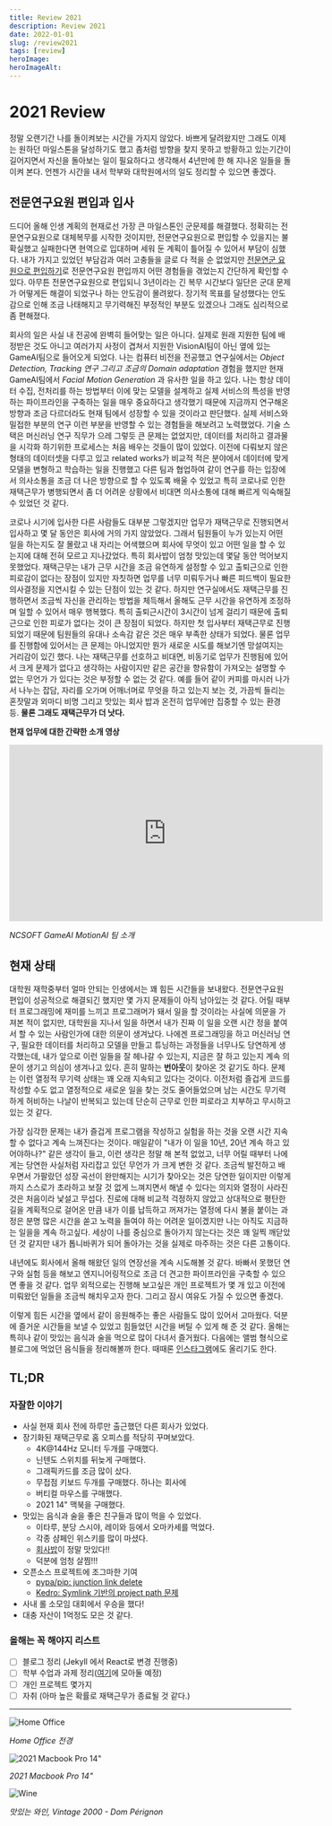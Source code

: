 ```yaml
---
title: Review 2021
description: Review 2021
date: 2022-01-01
slug: /review2021
tags: [review]
heroImage:
heroImageAlt:
---
```


# 2021 Review

정말 오랜기간 나를 돌이켜보는 시간을 가지지 않았다. 바쁘게 달려왔지만 그래도 이제는 원하던 마일스톤을 달성하기도 했고 좀처럼 방향을 찾지 못하고 방황하고 있는기간이 길어지면서 자신을 돌아보는 일이 필요하다고 생각해서 4년만에 한 해 지나온 일들을 돌이켜 본다. 언젠가 시간을 내서 학부와 대학원에서의 일도 정리할 수 있으면 좋겠다.

## 전문연구요원 편입과 입사

드디어 올해 인생 계획의 현재로선 가장 큰 마일스톤인 군문제를 해결했다. 정확히는 전문연구요원으로 대체복무를 시작한 것이지만, 전문연구요원으로 편입할 수 있을지는 불확실했고 실패한다면 현역으로 입대하며 세워 둔 계획이 틀어질 수 있어서 부담이 심했다.
내가 가지고 있었던 부담감과 여러 고충들을 글로 다 적을 순 없었지만 [전문연군 요원으로 편입하기](/posts/2021-02-28-technical-research-personnel)로 전문연구요원 편입까지 어떤 경험들을 겪었는지 간단하게 확인할 수 있다. 아무튼 전문연구요원으로 편입되니 3년이라는 긴 복무 시간보다 일단은 군대 문제가 어떻게든 해결이 되었구나 하는 안도감이 몰려왔다. 장기적 목표를 달성했다는 안도감으로 인해 조금 나태해지고 무기력해진 부정적인 부분도 있겠으나 그래도 심리적으로 좀 편해졌다.

회사의 일은 사실 내 전공에 완벽히 들어맞는 일은 아니다. 실제로 원래 지원한 팀에 배정받은 것도 아니고 여러가지 사정이 겹쳐서 지원한  VisionAI팀이 아닌 옆에 있는 GameAI팀으로 들어오게 되었다. 나는 컴퓨터 비전을 전공했고 연구실에서는 *Object Detection, Tracking 연구 그리고 조금의 Domain adaptation* 경험을 했지만 현재 GameAI팀에서 *Facial Motion Generation* 과 유사한 일을 하고 있다. 나는 항상 데이터 수집, 전처리를 하는 방법부터 이에 맞는 모델을 설계하고 실제 서비스의 특성을 반영하는 파이프라인을 구축하는 일을 매우 중요하다고 생각했기 때문에 지금까지 연구해온 방향과 조금 다르더라도 현재 팀에서 성장할 수 있을 것이라고 판단했다. 실제 서비스와 밀접한 부분의 연구 이런 부분을 반영할 수 있는 경험들을 해보려고 노력했었다. 기술 스택은 머신러닝 연구 직무가 으레 그렇듯 큰 문제는 없었지만, 데이터를 처리하고 결과물을 시각화 하기위한 프로세스는 처음 배우는 것들이 많이 있었다. 이전에 다뤄보지 않은 형태의 데이터셋을 다루고 있고 related works가 비교적 적은 분야에서 데이터에 맞게 모델을 변형하고 학습하는 일을 진행했고 다른 팀과 협업하여 같이 연구를 하는 입장에서 의사소통을 조금 더 나은 방향으로 할 수 있도록 배울 수 있었고 특히 코로나로 인한 재택근무가 병행되면서 좀 더 어려운 상황에서 비대면 의사소통에 대해 빠르게 익숙해질 수 있었던 것 같다.

코로나 시기에 입사한 다른 사람들도 대부분 그렇겠지만 업무가 재택근무로 진행되면서 입사하고 몇 달 동안은 회사에 거의 가지 않았었다. 그래서 팀원들이 누가 있는지 어떤 일을 하는지도 잘 몰랐고 내 자리는 어색했으며 회사에 무엇이 있고 어떤 일을 할 수 있는지에 대해 전혀 모르고 지나갔었다. 특히 회사밥이 엄청 맛있는데 몇달 동안 먹어보지 못했었다. 재택근무는 내가 근무 시간을 조금 유연하게 설정할 수 있고 출퇴근으로 인한 피로감이 없다는 장점이 있지만 자칫하면 업무를 너무 미뤄두거나 빠른 피드백이 필요한 의사결정을 지연시킬 수 있는 단점이 있는 것 같다. 하지만 연구실에서도 재택근무를 진행하면서 조금씩 자신을 관리하는 방법을 체득해서 올해도 근무 시간을 유연하게 조정하며 일할 수 있어서 매우 행복했다. 특히 출퇴근시간이 3시간이 넘게 걸리기 때문에 출퇴근으로 인한 피로가 없다는 것이 큰 장점이 되었다. 하지만 첫 입사부터 재택근무로 진행되었기 때문에 팀원들의 유대나 소속감 같은 것은 매우 부족한 상태가 되었다. 물론 업무를 진행함에 있어서는 큰 문제는 아니었지만 뭔가 새로운 시도를 해보기엔 망설여지는 거리감이 있긴 했다. 나는 재택근무를 선호하고 비대면, 비동기로 업무가 진행됨에 있어서 크게 문제가 없다고 생각하는 사람이지만 같은 공간을 향유함이 가져오는 설명할 수 없는 무언가 가 있다는 것은 부정할 수 없는 것 같다. 예를 들어 같이 커피를 마시러 나가서 나누는 잡담, 자리를 오가며 어깨너머로 무엇을 하고 있는지 보는 것, 가끔씩 들리는 혼잣말과 외마디 비명 그리고 맛있는 회사 밥과 온전히 업무에만 집중할 수 있는 환경 등. **물론 그래도 재택근무가 더 낫다.**

**현재 업무에 대한 간략한 소개 영상**

<iframe width="560" height="315" src="https://www.youtube.com/embed/ahEZAJ-bxoI" title="YouTube video player" frameborder="0" allow="accelerometer; autoplay; clipboard-write; encrypted-media; gyroscope; picture-in-picture" allowfullscreen></iframe>

*NCSOFT GameAI MotionAI 팀 소개*

## 현재 상태

대학원 재학중부터 얼마 안되는 인생에서는 꽤 힘든 시간들을 보내왔다. 전문연구요원 편입이 성공적으로 해결되긴 했지만 몇 가지 문제들이 아직 남아있는 것 같다. 어릴 때부터 프로그래밍에 재미를 느끼고 프로그래머가 돼서 일을 할 것이라는 사실에 의문을 가져본 적이 없지만, 대학원을 지나서 일을 하면서 내가 진짜 이 일을 오랜 시간 정을 붙여서 할 수 있는 사람인가에 대한 의문이 생겨났다. 나에겐 프로그래밍을 하고 머신러닝 연구, 필요한 데이터를 처리하고 모델을 만들고 튜닝하는 과정들을 너무나도 당연하게 생각했는데, 내가 앞으로 이런 일들을 잘 헤나갈 수 있는지, 지금은 잘 하고 있는지 계속 의문이 생기고 의심이 생겨나고 있다. 흔히 말하는 **번아웃**이 찾아온 것 같기도 하다. 문제는 이런 열정적 무기력 상태는 꽤 오래 지속되고 있다는 것이다. 이전처럼 즐겁게 코드를 작성할 수도 없고 열정적으로 새로운 일을 찾는 것도 줄어들었으며 남는 시간도 무기력하게 허비하는 나날이 반복되고 있는데 단순히 근무로 인한 피로라고 치부하고 무시하고 있는 것 같다.

가장 심각한 문제는 내가 즐겁게 프로그램을 작성하고 실험을 하는 것을 오랜 시간 지속할 수 없다고 계속 느껴진다는 것이다. 매일같이 "내가 이 일을 10년, 20년 계속 하고 있어야하나?" 같은 생각이 들고, 이런 생각은 정말 해 본적 없었고, 너무 어릴 때부터 나에게는 당연한 사실처럼 자리잡고 있던 무언가 가 크게 변한 것 같다. 조금씩 발전하고 배우면서 가팔랐던 성장 곡선이 완만해지는 시기가 찾아오는 것은 당연한 일이지만 이렇게까지 스스로가 초라하고 보잘 것 없게 느껴지면서 해낼 수 있다는 의지와 열정이 사라진 것은 처음이라 낯설고 무섭다. 진로에 대해 비교적 걱정하지 않았고 상대적으로 평탄한 길을 계획적으로 걸어온 만큼 내가 이를 납득하고 꺼져가는 열정에 다시 불을 붙이는 과정은 분명 많은 시간을 쏟고 노력을 들여야 하는 어려운 일이겠지만 나는 아직도 지금하는 일을을 계속 하고싶다. 세상이 나를 중심으로 돌아가지 않는다는 것은 꽤 일찍 깨닫았던 것 같지만 내가 톱니바퀴가 되어 돌아가는 것을 실제로 마주하는 것은 다른 고통이다.

내년에도 회사에서 올해 해왔던 일의 연장선을 계속 시도해볼 것 같다. 바빠서 못했던 연구와 실험 등을 해보고 엔지니어링적으로 조금 더 견고한 파이프라인을 구축할 수 있으면 좋을 것 같다. 업무 외적으로는 진행해 보고싶은 개인 프로젝트가 몇 개 있고 이전에 미뤄왔던 일들을 조금씩 해치우고자 한다. 그리고 잠시 여유도 가질 수 있으면 좋겠다.

이렇게 힘든 시간을 옆에서 같이 응원해주는 좋은 사람들도 많이 있어서 고마웠다. 덕분에 즐거운 시간들을 보낼 수 있었고 힘들었던 시간을 버틸 수 있게 해 준 것 같다. 올해는 특히나 같이 맛있는 음식과 술을 먹으로 많이 다녀서 즐거웠다. 다음에는 앨범 형식으로 블로그에 먹었던 음식들을 정리해볼까 한다. 때때론 [인스타그램](https://www.instagram.com/bae.jiun/)에도 올리기도 한다.

## TL;DR

### 자잘한 이야기

- 사실 현재 회사 전에 하루만 출근했던 다른 회사가 있었다.
- 장기화된 재택근무로 홈 오피스를 적당히 꾸며보았다.
    - 4K@144Hz 모니터 두개를 구매했다.
    - 닌텐도 스위치를 뒤늦게 구매했다.
    - 그래픽카드를 조금 많이 샀다.
    - 무접점 키보드 두개를 구매했다. 하나는 회사에
    - 버티컬 마우스를 구매했다.
    - 2021 14" 맥북을 구매했다.
- 맛있는 음식과 술을 좋은 친구들과 많이 먹을 수 있었다.
    - 이타루, 분당 스시야, 레이와 등에서 오마카세를 먹었다.
    - 각종 샴페인 위스키를 많이 마셨다.
    - [회사밥](https://twitter.com/search?q=%22%23%ED%9A%8C%EC%82%AC%EB%B0%A5%22%20(from%3Abaejiun)&src=typed_query)이 정말 맛있다!!
    - 덕분에 엄청 살찜!!!
- 오픈소스 프로젝트에 조그마한 기여
    - [pypa/pip: junction link delete](https://github.com/pypa/pip/pull/10697)
    - [Kedro: Symlink 기반의 project path 문제](https://github.com/quantumblacklabs/kedro/issues/941)
- 사내 롤 소모임 대회에서 우승을 했다!
- 대충 자산이 1억정도 모은 것 같다.

### 올해는 꼭 해야지 리스트

- [ ] 블로그 정리 (Jekyll 에서 React로 변경 진행중)
- [ ] 학부 수업과 과제 정리([여기](https://git.hanyang.dev/)에 모아둘 예정)
- [ ] 개인 프로젝트 몇가지
- [ ] 자취 (아마 높은 확률로 재택근무가 종료될 것 같다.)

<hr>

![Home Office](./homeoffice.jpeg)

*Home Office 전경*

![2021 Macbook Pro 14"](./macbook.png)

*2021 Macbook Pro 14"*

![Wine](./wine.jpg)

*맛있는 와인, Vintage 2000 - Dom Pérignon*

